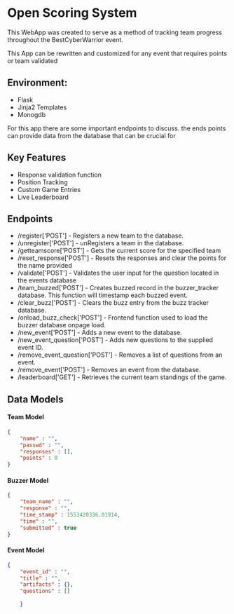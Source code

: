 # Open Scoring System 

This WebApp was created to serve as a method of tracking team progress throughout the BestCyberWarrior event. 

This App can be rewritten and customized for any event that requires points or team validated 

## Environment:
- Flask
- Jinja2 Templates
- Monogdb

For this app there are some important endpoints to discuss. the ends points can provide data from the database 
that can be crucial for 

## Key Features
- Response validation function 
- Position Tracking 
- Custom Game Entries 
- Live Leaderboard 

## Endpoints
- /register['POST'] - Registers a new team to the database. 
- /unregister['POST']  - unRegisters a team in the database.
- /getteamscore['POST']  - Gets the current score for the specified team
- /reset_response['POST']  - Resets the responses and clear the points for the name provided 
- /validate['POST']  - Validates the user input for the question located in the events database 
- /team_buzzed['POST']  - Creates buzzed record in the buzzer_tracker database. This function will timestamp each buzzed event.
- /clear_buzz['POST']  - Clears the buzz entry from the buzz tracker database.
- /onload_buzz_check['POST']  - Frontend function used to load the buzzer database onpage load.
- /new_event['POST']  - Adds a new event to the database.
- /new_event_question['POST']  - Adds new questions to the supplied event ID.
- /remove_event_question['POST']  - Removes a list of questions from an event.
- /remove_event['POST']  - Removes an event from the database.
- /leaderboard['GET']  - Retrieves the current team standings of the game.



## Data Models


#### Team Model
```json
{
    "name" : "",
    "passwd" : "",
    "responses" : [],
    "points" : 0
}
```

#### Buzzer Model
```json
{
    "team_name" : "",
    "response" : "",
    "time_stamp" : 1553420336.01914,
    "time" : "",
    "submitted" : true
}
```

#### Event Model
```json
{    
    "event_id" : "",
    "title" : "",
    "artifacts" : {},
    "questions" : []
	
	}
```
